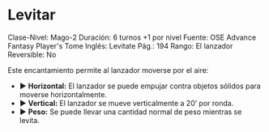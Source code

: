 # Levitar

Clase-Nivel: Mago-2
Duración: 6 turnos +1 por nivel
Fuente: OSE Advance Fantasy Player's Tome
Inglés: Levitate
Pág.: 194
Rango: El lanzador
Reversible: No

Este encantamiento permite al lanzador moverse por el aire: 

- ▶ **Horizontal:** El lanzador se puede empujar contra objetos sólidos para moverse horizontalmente.
- ▶ **Vertical:** El lanzador se mueve verticalmente a 20’ por ronda.
- ▶ **Peso:** Se puede llevar una cantidad normal de peso mientras se levita.